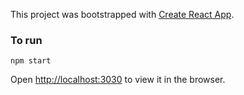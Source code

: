 This project was bootstrapped with [Create React App](https://github.com/facebook/create-react-app).

### To run

`npm start`

Open [http://localhost:3030](http://localhost:3030) to view it in the browser.
